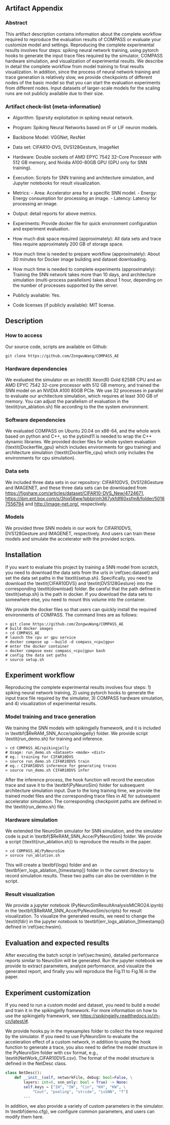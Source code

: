 
## Artifact Appendix

### Abstract

This artifact description contains information about the complete workflow required to reproduce the evaluation results of COMPASS or evaluate your customize model and settings.
Reproducing the complete experimental results involves four steps: spiking neural network training, using pytorch hooks to generate the input trace files required by the simulator, COMPASS hardware simulation, and visualization of experimental results.
We describe in detail the complete workflow from model training to final results visualization. In addition, since the process of neural network training and trace generation is relatively slow, we provide checkpoints of different nodes of the basic model so that you can start the evaluation experiments from different nodes. Input datasets of larger-scale models for the scaling runs are not publicly available due to their size.

### Artifact check-list (meta-information)

  - Algorithm: Sparsity exploitation in spiking neural network.
  - Program: Spiking Neural Networks based on IF or LIF neuron models.
  - Backbone Model: VGGNet, ResNet
  - Data set: CIFAR10-DVS, DVS128Gesture, ImageNet
  - Hardware: Double sockets of AMD EPYC 7542 32-Core Processor with 512 GB memory, and Nvidia A100-80GB GPU (GPU only for SNN training).
  - Execution: Scripts for SNN training and architecture simulation, and Jupyter notebooks for result visualization.
  - Metrics: 
        - Area: Accelerator area for a specific SNN model.
        - Energy: Energy consumption for processing an image.
        - Latency: Latency for processing an image.
  
  - Output: detail reports for above metrics.
  - Experiments: Provide docker file for quick environment configuration and experiment evaluation.
  - How much disk space required (approximately): All data sets and trace files require approximately 200 GB of storage space.
  - How much time is needed to prepare workflow (approximately): About 30 minutes for Docker image building and dataset downloading.
  - How much time is needed to complete experiments (approximately): Training the SNN network takes more than 10 days, and architecture simulation (multi-process parallelism) takes about 1 hour, depending on the number of processes supported by the server.
  - Publicly available: Yes.
  - Code licenses (if publicly available): MIT license.

## Description

### How to access

Our source code, scripts are available on Github:
```shell
git clone https://github.com/ZongwuWang/COMPASS_AE
```

### Hardware dependencies

We evaluated the simulator on an Intel(R) Xeon(R) Gold 6258R CPU and an AMD EPYC 7542 32-core processor with 512 GB memory, and trained the SNN model on an NVIDIA A100 80GB PCIe.
We use 32 processes in parallel to evaluate our architecture simulation, which requires at least 300 GB of memory. You can adjust the parallelism of evaluation in the \textit{run\_ablation.sh} file according to the the system environment.

### Software dependencies

We evaluated COMPASS on Ubuntu 20.04 on x86-64, and the whole work based on python and C++, so the pybind11 is needed to wrap the C++ dynamic libraries. We provided docker files for whole system evaluation (\textit{Dockerfile\_gpu} which includes environments for gpu training) and architecture simulation (\textit{Dockerfile\_cpu} which only includes the environments for cpu simulation).

### Data sets

We included three data sets in our repository: CIFAR10DVS, DVS128Gesture and IMAGENET, and these three data sets can be downloaded from https://figshare.com/articles/dataset/CIFAR10-DVS_New/4724671, https://ibm.ent.box.com/s/3hiq58ww1pbbjrinh367ykfdf60xsfm8/folder/50167556794 and http://image-net.org/, respectively.

### Models

We provided three SNN models in our work for CIFAR10DVS, DVS128Gesture and IMAGENET, respectively. And users can train these models and simulate the accelerator with the provided scripts.

## Installation

If you want to evaluate this project by training a SNN model from scratch, you need to download the data sets from the urls in \ref{sec:dataset} and set the data set paths in the \textit{setup.sh}. Specifically, you need to download the \textit{CIFAR10DVS} and \textit{DVS128Gesture} into the corresponding \textit{download} folder. Be careful that the path defined in \textit{setup.sh} is the path in docker. If you download the data sets to somewhere else, you need to mount this volume into the container.

We provide the docker files so that users can quickly install the required environments of COMPASS. The command lines are as follows:

```shell
> git clone https://github.com/ZongwuWang/COMPASS_AE
# build docker images
> cd COMPASS_AE
# launch the cpu or gpu service
> docker compose up --build -d compass_<cpu|gpu>
# enter the docker container
> docker compose exec compass_<cpu|gpu> bash
# config the data set paths
> source setup.sh
```

## Experiment workflow

Reproducing the complete experimental results involves four steps: 1) spiking neural network training, 2) using pytorch hooks to generate the input trace file required by the simulator, 3) COMPASS hardware simulation, and 4) visualization of experimental results.

### Model training and trace generation

We training the SNN models with spikingjelly framework, and it is included in \textbf{\$ReRAM\_SNN\_Acce/spikingjelly} folder. We provide script \textit{run\_demo.sh} for training and inference.

```shell
> cd COMPASS_AE/spikingjelly
# Usage: run_demo.sh <dataset> <mode> <dist>
# eg.: training for CIFAR10DVS
> source run_demo.sh CIFAR10DVS train
# eg.: CIFAR10DVS inference for generating traces
> source run_demo.sh CIFAR10DVS infer
```

After the inference process, the hook function will record the execution trace and save it to the \textbf{PyNeuroSim} folder for subsequent architecture simulation input.
Due to the long training time, we provide the trained model files and the corresponding trace files in AE for subsequent accelerator simulation. The corresponding checkpoint paths are defined in the \textit{run\_demo.sh} file.

### Hardware simulation

We extended the NeuroSim simulator for SNN simulation, and the simulator code is put in \textbf{\$ReRAM\_SNN\_Acce/PyNeuroSim} folder.
We provide a script (\textit{run\_ablation.sh}) to reproduce the results in the paper.

```shell
> cd COMPASS_AE/PyNeuroSim
> soruce run_ablation.sh
```

This will create a \textbf{logs} folder and an \textbf{err\_logs\_ablation\_[timestamp]} folder in the current directory to record simulation results. These two paths can also be overridden in the script.

### Result visualization

We provide a jupyter notebook (PyNeuroSimResultAnalysisMICRO24.ipynb) in the \textbf{\$ReRAM\_SNN\_Acce/PyNeuroSim/scripts} for result visualization. To visualize the generated results, we need to change the \textit{fdir} in the jupyter notebook to \textbf{err\_logs\_ablation\_[timestamp]} defined in \ref{sec:hwsim}.

## Evaluation and expected results

After executing the batch script in \ref{sec:hwsim}, detailed performance reports similar to NeuroSim will be generated. Run the jupyter notebook we provide to extract parameters, analyze performance, and visualize the generated report, and finally you will reproduce the Fig.11 to Fig.16 in the paper.

## Experiment customization

If you need to run a custom model and dataset, you need to build a model and train it in the spikingjelly framework. For more information on how to use the spikingjelly framework, see https://spikingjelly.readthedocs.io/zh-cn/latest/#.

We provide hooks.py in the myexamples folder to collect the trace required by the simulator.
If you need to use PyNeuroSim to evaluate the acceleration effect of a custom network, in addition to using the hook function to generate a trace, you also need to define the model structure in the PyNeuroSim folder with csv format, e.g., \textit{NetWork\_CIFAR10DVS.csv}. The format of the model structure is defined in the NetDesc class.

```python
class NetDesc():
    def __init__(self, networkFile, debug: bool=False, \
        layers: int=0, snn_only: bool = True) -> None:
        self.keys = ["IH", "IW", "Cin", "KH", "KW", \
            "Cout", "pooling", "stride", "isSNN", "T"]
        ...
```

In addition, we also provide a variety of custom parameters in the simulator. In \textbf{demo.cfg}, we configure common parameters, and users can modify them here. 